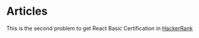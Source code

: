 # Articles

This is the second problem to get React Basic Certification in [HackerRank](https://www.hackerrank.com)